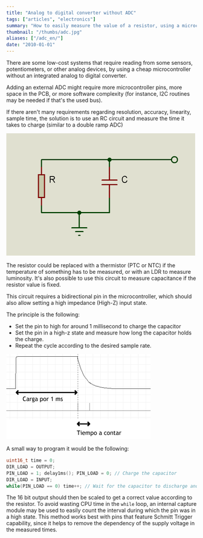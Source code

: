 ```yaml
---
title: "Analog to digital converter without ADC"
tags: ["articles", "electronics"]
summary: "How to easily measure the value of a resistor, using a microcontroller without Analog to Digital converters."
thumbnail: "/thumbs/adc.jpg"
aliases: ["/adc_en/"]
date: "2010-01-01"
---
```


There are some low-cost systems that require reading from some sensors, potentiometers, or other analog devices, by using a cheap microcontroller without an integrated analog to digital converter.

Adding an external ADC might require more microcontroller pins, more space in the PCB, or more software complexity (for instance, I2C routines may be needed if that's the used bus).

If there aren't many requirements regarding resolution, accuracy, linearity, sample time, the solution is to use an RC circuit and measure the time it takes to charge (similar to a double ramp ADC)

![RC Circuit](/images/rc.png)

The resistor could be replaced with a thermistor (PTC or NTC) if the temperature of something has to be measured, or with an LDR to measure luminosity. It's also possible to use this circuit to measure capacitance if the resistor value is fixed.

This circuit requires a bidirectional pin in the microcontroller, which should also allow setting a high impedance (High-Z) input state.

The principle is the following:
* Set the pin to high for around 1 millisecond to charge the capacitor
* Set the pin in a high-z state and measure how long the capacitor holds the charge.
* Repeat the cycle according to the desired sample rate.

![Charge/Discharge RC cycle](/images/descarga.png)

A small way to program it would be the following:

```c
uint16_t time = 0;
DIR_LOAD = OUTPUT;
PIN_LOAD = 1; delay1ms(); PIN_LOAD = 0; // Charge the capacitor
DIR_LOAD = INPUT;
while(PIN_LOAD == 0) time++; // Wait for the capacitor to discharge and count the time
```

The 16 bit output should then be scaled to get a correct value according to the resistor. To avoid wasting CPU time in the `while` loop, an internal capture module may be used to easily count the interval during which the pin was in a high state. This method works best with pins that feature Schmitt Trigger capability, since it helps to remove the dependency of the supply voltage in the measured times.
